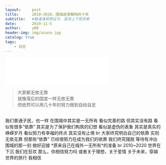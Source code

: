 ```yaml
---
layout:     post
title:      2010~2020，围城逐渐解构的十年
subtitle:   #路漫漫其修远兮，吾将上下而求索
date:       2019-11-5
author:     y00
header-img: img/asuna.jpg
catalog: true
tags:
    - 日志 
---
```



<iframe
  frameborder="no"
  border="0"
  marginwidth="0"
  marginheight="0"
  width="330"
  height="86"
  src="//music.163.com/outchain/player?type=2&id=22651636&auto=0&height=66"
></iframe>


>大家都无依无靠  
就像落后的国度一样无依无靠  
但依然可以用几十年的努力做到自给自足  
<br>
我们普通子民，也一样  
在围城中其实是一无所有  
看似完善的路  
但其实没有路  
看似有很多“依靠”
其实是为了保护我们构筑的幻想
看似是虚伪的表象
其实是真实的峥嵘岁月
看似努力有幸福的终点
其实没有止境
br
大家终究明白自己的依靠
实则无依无靠
但那些“依靠”
已经很努力在成为我们的依靠
我们终究摆脱
等待有冲出围城的那一刻
做好迎接
*原来自己在城外一无所有*的准备
br
2010~2020
世界在下沉
我们在狂欢
那么，你相信努力吗
或者关于理想，关于爱情
关于未来，穿越世界的旅行
我相信
